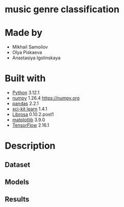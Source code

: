 # music genre classification

# Made by
- Mikhail Samoilov 
- Olya Piskaeva
- Anastasiya Igolinskaya

# Built with
- [Python](https://www.python.org/) 3.12.1
- [numpy](https://numpy.org) 1.26.4 https://numpy.org
- [pandas](https://pandas.pydata.org/) 2.2.1
- [sci-kit learn](https://scikit-learn.org/stable/) 1.4.1
- [Librosa](https://librosa.org/librosa/) 0.10.2.post1
- [matplotlib](https://matplotlib.org/) 3.9.0
- [TensorFlow](https://www.tensorflow.org/) 2.16.1

# Description
## Dataset
## Models
## Results
